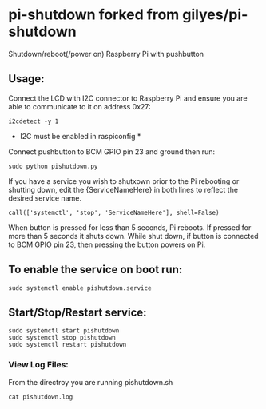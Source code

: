 pi-shutdown forked from gilyes/pi-shutdown
===========

Shutdown/reboot(/power on) Raspberry Pi with pushbutton

## Usage:

Connect the LCD with I2C connector to Raspberry Pi and ensure you are able to communicate to it on address 0x27:
```
i2cdetect -y 1
```
* I2C must be enabled in raspiconfig *

Connect pushbutton to BCM GPIO pin 23 and ground then run:
```
sudo python pishutdown.py
```

If you have a service you wish to shutxown prior to the Pi rebooting or shutting down, edit the {ServiceNameHere} in both lines to reflect the desired service name.
```
call(['systemctl', 'stop', 'ServiceNameHere'], shell=False)
```

When button is pressed for less than 5 seconds, Pi reboots. If pressed for more than 5 seconds it shuts down.
While shut down, if button is connected to BCM GPIO pin 23, then pressing the button powers on Pi.

## To enable the service on boot run:
```
sudo systemctl enable pishutdown.service
```

## Start/Stop/Restart service:
```
sudo systemctl start pishutdown
sudo systemctl stop pishutdown
sudo systemctl restart pishutdown
```

### View Log Files:
From the directroy you are running pishutdown.sh
```
cat pishutdown.log
```
